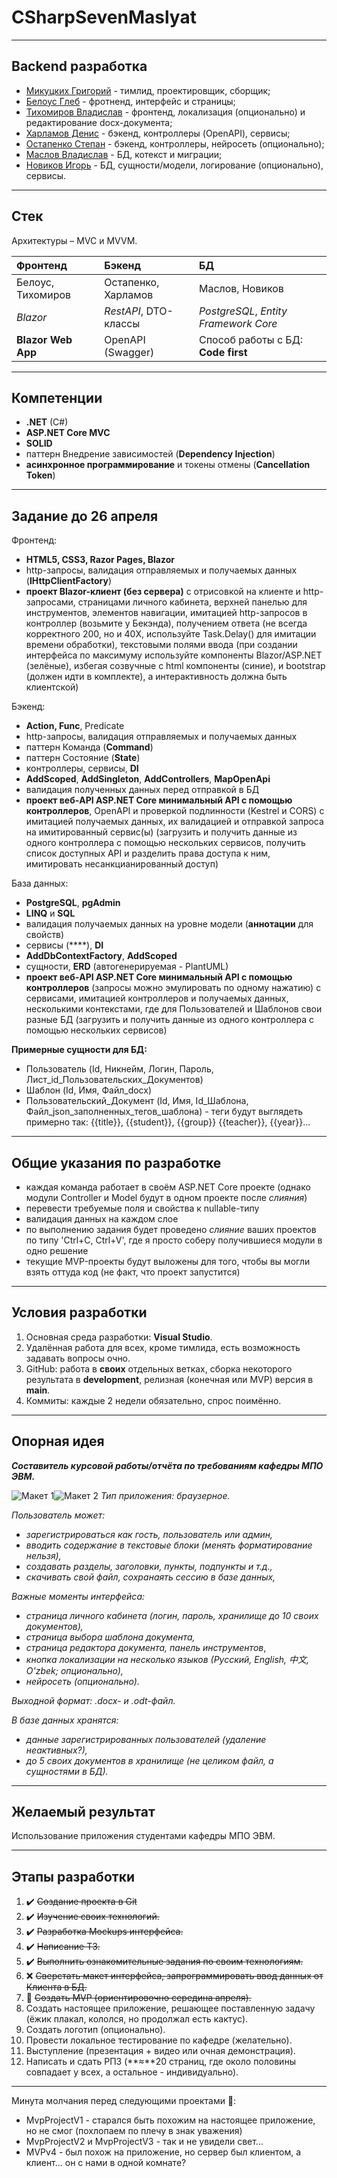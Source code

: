 # CSharpSevenMaslyat
---
## Backend разработка

- [Микуцких Григорий](https://github.com/Dr-Hartmann) - тимлид, проектировщик, сборщик; 
- [Белоус Глеб](https://github.com/Sindy101) - фротненд, интерфейс и страницы;
- [Тихомиров Владислав](https://github.com/GONEVladd20) - фронтенд, локализация (опционально) и редактирование docx-документа;
- [Харламов Денис](https://github.com/den12325) - бэкенд, контроллеры (OpenAPI), сервисы;
- [Остапенко Степан](https://github.com/Seelane) - бэкенд, контроллеры, нейросеть (опционально);
- [Маслов Владислав](https://github.com/Saifor) - БД, котекст и миграции;
- [Новиков Игорь](https://github.com/Forguebeelov) - БД, сущности/модели, логирование (опционально), сервисы.

---
## Стек
Архитектуры – MVC и MVVM.

| Фронтенд           | Бэкенд                  | БД                                    |
| :----------------- | :---------------------- | :------------------------------------ |
| Белоус, Тихомиров  | Остапенко, Харламов     | Маслов, Новиков                       |
| _Blazor_           | _RestAPI_, DTO-классы<br>      | _PostgreSQL_, _Entity Framework Core_ |
| **Blazor Web App** | OpenAPI (Swagger) | Способ работы с БД: **Code first**    |

---
## Компетенции
- **.NET** (C#)
- **ASP.NET Core MVC**
- **SOLID**
- паттерн Внедрение зависимостей (**Dependency Injection**) 
- **асинхронное программирование** и токены отмены (**Cancellation Token**)

---
## Задание до 26 апреля
Фронтенд:
- **HTML5, CSS3, Razor Pages, Blazor**
- http-запросы, валидация отправляемых и получаемых данных (**IHttpClientFactory**)
- **проект Blazor-клиент (без сервера)** с отрисовкой на клиенте и http-запросами, страницами личного кабинета, верхней панелью для инструментов, элементов навигации, имитацией http-запросов в контроллер (возьмите у Бекэнда), получением ответа (не всегда корректного 200, но и 40X, используйте Task.Delay() для имитации времени обработки), текстовыми полями ввода (при создании интерфейса по максимуму используйте компоненты Blazor/ASP.NET (зелёные), избегая созвучные с html компоненты (синие), и bootstrap (должен идти в комплекте), а интерактивность должна быть клиентской)

Бэкенд:
- **Action, Func**, Predicate
- http-запросы, валидация отправляемых и получаемых данных
- паттерн Команда (**Command**)
- паттерн Состояние (**State**)
- контроллеры, сервисы, **DI**
- **AddScoped**, **AddSingleton**, **AddControllers**, **MapOpenApi**
- валидация полученных данных перед отправкой в БД
- **проект веб-API ASP.NET Core минимальный API с помощью контроллеров**, OpenAPI и проверкой подлинности (Kestrel и CORS) с имитацией получаемых данных, их валидацией и отправкой запроса на имитированный сервис(ы) (загрузить и получить данные из одного контроллера с помощью нескольких сервисов, получить список доступных API и разделить права доступа к ним, имитировать несанкцианированный доступ)

База данных:
- **PostgreSQL**, **pgAdmin**
- **LINQ** и **SQL**
- валидация получаемых данных на уровне модели (**аннотации** для свойств)
- сервисы (****), **DI**
- **AddDbContextFactory**, **AddScoped**
- сущности, **ERD** (автогенерируемая - PlantUML)
- **проект веб-API ASP.NET Core минимальный API с помощью контроллеров** (запросы можно эмулировать по одному нажатию) с сервисами, имитацией контроллеров и получаемых данных, несколькими контекстами, где для Пользователей и Шаблонов свои разные БД (загрузить и получить данные из одного контроллера с помощью нескольких сервисов)

**Примерные сущности для БД:**
- Пользователь (Id, Никнейм, Логин, Пароль, Лист_id_Пользовательских_Документов)
- Шаблон (Id, Имя, Файл_docx)
- Пользовательский_Документ (Id, Имя, Id_Шаблона, Файл_json_заполненных_тегов_шаблона) - теги будут выглядеть примерно так: {{title}}, {{student}}, {{group}} {{teacher}}, {{year}}...

---
## Общие указания по разработке
- каждая команда работает в своём ASP.NET Core проекте (однако модули Controller и Model будут в одном проекте после _слияния_)
- перевести требуемые поля и свойства к nullable-типу
- валидация данных на каждом слое
- по выполнению задания будет проведено _слияние_ ваших проектов по типу 'Ctrl+C, Ctrl+V', где я просто соберу получившиеся модули в одно решение
- текущие MVP-проекты будут выложены для того, чтобы вы могли взять оттуда код (не факт, что проект запустится)

---
## Условия разработки
1. Основная среда разработки: **Visual Studio**.
2. Удалённая работа для всех, кроме тимлида, есть возможность задавать вопросы очно.
3. GitHub: работа в **своих** отдельных ветках, сборка некоторого результата в **development**, релизная (конечная или MVP) версия в **main**.
4. Коммиты: каждые 2 недели обязательно, спрос поимённо.

---
## Опорная идея
_**Составитель курсовой работы/отчёта по требованиям кафедры МПО ЭВМ.**_

![Макет 1](./DataBase/Img/Макет1.png)![Макет 2](./DataBase/Img/Макет2.png)
_Тип приложения: браузерное._

_Пользователь может:_
+ _зарегистрироваться как гость, пользователь или админ,_
+ _вводить содержание в текстовые блоки (менять форматирование нельзя),_
+ _создавать разделы, заголовки, пункты, подпункты и т.д.,_
+ _скачивать свой файл, сохранаять сессию в базе данных,_

_Важные моменты интерфейса:_
- _страница личного кабинета (логин, пароль, хранилище до 10 своих документов),_
- _страница выбора шаблона документа,_
- _страница редактора документа, панель инструментов_,
- _кнопка локализации на несколько языков (Русский, English, 中文, O'zbek; опционально),_
- _нейросеть (опционально)._

_Выходной формат: .docx- и .odt-файл._

_В базе данных хранятся:_
- _данные зарегистрированных пользователей (удаление неактивных?),_
- _до 5 своих документов в хранилище (не целиком файл, а сущностями в БД)._

---
## Желаемый результат
Использование приложения студентами кафедры МПО ЭВМ.

---
## Этапы разработки
1. ✔️ ~~Создание проекта в Git~~
2. ✔️ ~~Изучение своих технологий.~~
3. ✔️ ~~Разработка Mockups интерфейса.~~
4. ✔️ ~~Написание ТЗ.~~
5. ✔️ ~~Выполнить ознакомительные задания по своим технологиям.~~
6. ❌ ~~Сверстать макет интерфейса, запрограммировать ввод данных от Клиента в БД.~~ 
7. 💅 ~~Создать MVP (ориентировочно середина апреля).~~
8. Создать настоящее приложение, решающее поставленную задачу (ёжик плакал, кололся, но продолжал есть кактус).
8. Создать логотип (опционально).
9. Провести локальное тестирование по кафедре (желательно).
10. Выступление (презентация + видео или очная демонстрация).
11. Написать и сдать РПЗ (**≈**20 страниц, где около половины совпадает у всех, а остальное - индивидуально).

---
Минута молчания перед следующими проектами 🫡:
- MvpProjectV1 - старался быть похожим на настоящее приложение, но не смог (похлопаем по плечу в знак уважения)
- MvpProjectV2 и MvpProjectV3 - так и не увидели свет...
- MVPv4 - был похож на приложение, но сервер был клиентом, а клиент... он с нами в одной комнате?
